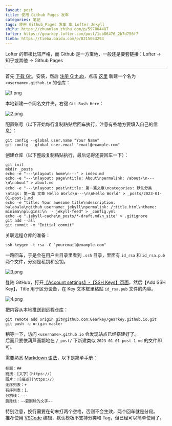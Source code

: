 ```yaml
---
layout: post
title: 使用 Github Pages 发车
categories: 笔记
tags: 使用 Github_Pages 发车 车 Lofter Jekyll
zhihu: https://zhuanlan.zhihu.com/p/597804487
lofter: https://gearkey.lofter.com/post/1cb86476_2b7d756f7
tieba: https://tieba.baidu.com/p/8215053294
---
```


Lofter 的审核比较严格，而 Github 是一方宝地，一般还是要套链接：Lofter -> 知乎或其他 -> Github Pages

---

首先 [下载 Git](https://git-scm.com/downloads)，安装，然后 [注册 Github](https://github.com/signup)，点击 [这里](https://github.com/new) 新建一个名为 `<username>.github.io` 的仓库：

![1.png](https://s2.loli.net/2023/01/07/4xEgcY6rmvRdLSG.png)

本地新建一个同名文件夹，右键 `Git Bush Here`：

![2.png](https://s2.loli.net/2023/01/09/ultLDgdS2K5GMAP.png)

配置账号（以下开始每行复制粘贴后回车执行，注意有些地方要填入自己的信息）：

```
git config --global user.name "Your Name"
git config --global user.email "email@example.com"
```

创建仓库（以下整段复制粘贴执行，最后记得还要回车一下）：

```
git init
mkdir _posts
echo -e "---\nlayout: home\n---" > index.md
echo -e "---\nlayout: page\ntitle: About\npermalink: /about/\n---\n\nabout" > about.md
echo -e "---\nlayout: post\ntitle: 第一篇文章\ncategories: 默认分类\ntags: 第一篇 文章 Hello World\n---\n\nHello World" > _posts/2023-01-01-post-1.md
echo -e "title: Your awesome title\ndescription: balabala\ngithub_username: jekyll\npermalink: /:title.html\ntheme: minima\nplugins:\n  - jekyll-feed" > _config.yml
echo -e ".jekyll-cache\n_posts/*-draft.md\n_site" > .gitignore
git add --all
git commit -m "Initial commit"
```

关联远程仓库的准备：

```
ssh-keygen -t rsa -C "youremail@example.com"
```

一路回车，于是会在用户主目录里看到 `.ssh` 目录，里面有 `id_rsa` 和 `id_rsa.pub` 两个文件，分别是私钥和公钥。

![3.png](https://s2.loli.net/2023/01/09/v25T46QM9xSotJh.png)

登陆 GitHub，打开[【Account settings】-【SSH Keys】页面](https://github.com/settings/keys)，然后【Add SSH Key】，Title 用于区分设备，在 Key 文本框里粘贴 `id_rsa.pub` 文件的内容。

![4.png](https://s2.loli.net/2023/01/09/Wf8nivEyM1SB43X.png)

把内容从本地推送到远程仓库：

```
git remote add origin git@github.com:Gearkey/gearkey.github.io.git
git push -u origin master
```

稍等一下，访问 `<username>.github.io` 会发现站点已经搭建好了。  
后面只要依葫芦画瓢地在 `/_post/` 下新建类似 `2023-01-01-post-1.md` 的文件即可。

需要熟悉 [Markdown 语法](https://www.appinn.com/markdown/)，以下是简单手册：

```
标题：##
链接：[文字](https://)
图片：![描述](https://)
无序列表：+ 
有序列表：1. 
分割线：---
删除线：~~要删除的文字~~
```

特别注意，换行需要在句末打两个空格，否则不会生效，两个回车就是分段。  
推荐使用 [VSCode](https://code.visualstudio.com/) 编辑，默认模板不支持分类和 Tag，但已经可以简单使用了。